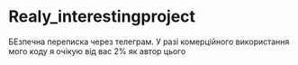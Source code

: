 # Realy_interestingproject
БЕзпечна переписка через телеграм. У разі комерційного використання мого коду я очікую від вас 2% як автор цього
